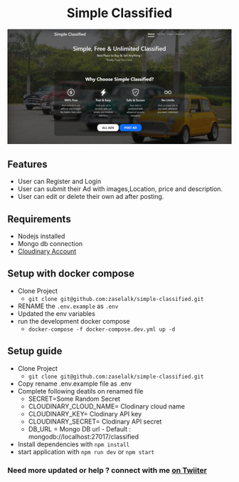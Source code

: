 <div align="center">
  <h1>Simple Classified</h1>
   <img
      src="./document/cover.png"
      alt="Simple Classified Landing Page"/>
</div>

## Features

- User can Register and Login
- User can submit their Ad with images,Location, price and description.
- User can edit or delete their own ad after posting.

## Requirements

- Nodejs installed
- Mongo db connection
- <a href= "https://cloudinary.com/invites/lpov9zyyucivvxsnalc5/dl7ux4wyyctegpw106ox?t=default">Cloudinary Account</a>

## Setup with docker compose

- Clone Project
  - `git clone git@github.com:zaselalk/simple-classified.git`
- RENAME the `.env.example` as `.env`
- Updated the env variables
- run the development docker compose
  - `docker-compose -f docker-compose.dev.yml up -d`

## Setup guide

- Clone Project
  - `git clone git@github.com:zaselalk/simple-classified.git`
- Copy rename .env.example file as .env
- Complete following deatils on renamed file
  - SECRET=Some Random Secret
  - CLOUDINARY_CLOUD_NAME= Clodinary cloud name
  - CLOUDINARY_KEY= Clodinary API key
  - CLOUDINARY_SECRET= Clodinary API secret
  - DB_URL = Mongo DB url - Default : mongodb://localhost:27017/classified
- Install dependencies with `npm install`
- start application with `npm run dev` or `npm start`

### Need more updated or help ? connect with me <a href= "https://twitter.com/zaselalk">on Twiiter</a>
